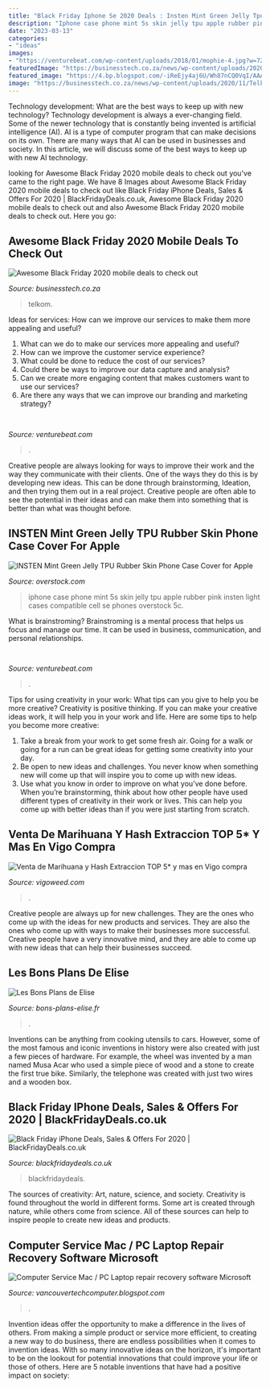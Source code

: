 ```yaml
---
title: "Black Friday Iphone Se 2020 Deals : Insten Mint Green Jelly Tpu Rubber Skin Phone Case Cover For Apple"
description: "Iphone case phone mint 5s skin jelly tpu apple rubber pink insten light cases compatible cell se phones overstock 5c"
date: "2023-03-13"
categories:
- "ideas"
images:
- "https://venturebeat.com/wp-content/uploads/2018/01/mophie-4.jpg?w=726"
featuredImage: "https://businesstech.co.za/news/wp-content/uploads/2020/11/Telkom-iPhone-11-64GB.png"
featured_image: "https://4.bp.blogspot.com/-iReEjy4aj6U/Wh87nCQ0VqI/AAAAAAAAAA8/ErvL7fnBK0AnmqhYFT1SV36zs83wQHd1ACLcBGAs/s1600/laptop_repair_vancouver.jpg"
image: "https://businesstech.co.za/news/wp-content/uploads/2020/11/Telkom-iPhone-11-64GB.png"
---
```



Technology development: What are the best ways to keep up with new technology?
Technology development is always a ever-changing field. Some of the newer technology that is constantly being invented is artificial intelligence (AI). AI is a type of computer program that can make decisions on its own. There are many ways that AI can be used in businesses and society. In this article, we will discuss some of the best ways to keep up with new AI technology.

	

		
looking for Awesome Black Friday 2020 mobile deals to check out you've came to the right page. We have 8 Images about Awesome Black Friday 2020 mobile deals to check out like Black Friday iPhone Deals, Sales &amp; Offers For 2020 | BlackFridayDeals.co.uk, Awesome Black Friday 2020 mobile deals to check out and also Awesome Black Friday 2020 mobile deals to check out. Here you go:
		
    
## Awesome Black Friday 2020 Mobile Deals To Check Out

<img loading=lazy src="https://businesstech.co.za/news/wp-content/uploads/2020/11/Telkom-iPhone-11-64GB.png" onerror="this.onerror=null;this.src='https://tse4.mm.bing.net/th?id=OIP.H6emaUx1FqT2AMR0N2cFLwHaE-&amp;pid=15.1';" alt="Awesome Black Friday 2020 mobile deals to check out">

_Source: businesstech.co.za_

>telkom. 

	

Ideas for services: How can we improve our services to make them more appealing and useful?
1. What can we do to make our services more appealing and useful? 
2. How can we improve the customer service experience? 
3. What could be done to reduce the cost of our services? 
4. Could there be ways to improve our data capture and analysis? 
5. Can we create more engaging content that makes customers want to use our services? 
6. Are there any ways that we can improve our branding and marketing strategy?

    
## 

<img loading=lazy src="https://venturebeat.com/wp-content/uploads/2018/01/mophie-4.jpg?w=726" onerror="this.onerror=null;this.src='https://tse1.mm.bing.net/th?id=OIP.IRqXMO8_R3fg-fOOMcu9wgHaGH&amp;pid=15.1';" alt="">

_Source: venturebeat.com_

>. 

	

Creative people are always looking for ways to improve their work and the way they communicate with their clients. One of the ways they do this is by developing new ideas. This can be done through brainstorming, Ideation, and then trying them out in a real project. Creative people are often able to see the potential in their ideas and can make them into something that is better than what was thought before.

    
## INSTEN Mint Green Jelly TPU Rubber Skin Phone Case Cover For Apple

<img loading=lazy src="https://ak1.ostkcdn.com/images/products/7467733/BasAcc-Mint-Green-Jelly-TPU-Rubber-Skin-Case-for-Apple-iPhone-5-76a31975-8221-4a4a-9911-10a9ff354d5c_600.jpg" onerror="this.onerror=null;this.src='https://tse2.mm.bing.net/th?id=OIP.cYaJbpFbxMGX82rrxs_kYAHaHa&amp;pid=15.1';" alt="INSTEN Mint Green Jelly TPU Rubber Skin Phone Case Cover for Apple">

_Source: overstock.com_

>iphone case phone mint 5s skin jelly tpu apple rubber pink insten light cases compatible cell se phones overstock 5c. 

	

What is brainstroming? Brainstroming is a mental process that helps us focus and manage our time. It can be used in business, communication, and personal relationships.

    
## 

<img loading=lazy src="https://venturebeat.com/wp-content/uploads/2018/02/img_0026.jpg?w=800" onerror="this.onerror=null;this.src='https://tse3.mm.bing.net/th?id=OIP.81qJG7HNlDrlwkbKYuJeTQHaEK&amp;pid=15.1';" alt="">

_Source: venturebeat.com_

>. 

	

Tips for using creativity in your work: What tips can you give to help you be more creative?
Creativity is positive thinking. If you can make your creative ideas work, it will help you in your work and life. Here are some tips to help you become more creative: 
1. Take a break from your work to get some fresh air. Going for a walk or going for a run can be great ideas for getting some creativity into your day. 
2. Be open to new ideas and challenges. You never know when something new will come up that will inspire you to come up with new ideas. 
3. Use what you know in order to improve on what you’ve done before. When you’re brainstorming, think about how other people have used different types of creativity in their work or lives. This can help you come up with better ideas than if you were just starting from scratch. 

    
## Venta De Marihuana Y Hash Extraccion TOP 5* Y Mas En Vigo Compra

<img loading=lazy src="https://vigoweed.com/wp-content/uploads/2020/09/IMG-20200728-WA0040.jpg" onerror="this.onerror=null;this.src='https://tse2.mm.bing.net/th?id=OIP.pECiQiyUp9lH-A2BKW5X7QHaJ4&amp;pid=15.1';" alt="Venta de Marihuana y Hash Extraccion TOP 5* y mas en Vigo compra">

_Source: vigoweed.com_

>. 

	

Creative people are always up for new challenges. They are the ones who come up with the ideas for new products and services. They are also the ones who come up with ways to make their businesses more successful. Creative people have a very innovative mind, and they are able to come up with new ideas that can help their businesses succeed.

    
## Les Bons Plans De Elise

<img loading=lazy src="https://www.bons-plans-elise.fr/wp-content/uploads/2020/12/12702893-1714818936390492.jpg" onerror="this.onerror=null;this.src='https://tse3.mm.bing.net/th?id=OIP.ImdZIk1gt70RPfEPJ4-X2QHaHa&amp;pid=15.1';" alt="Les Bons Plans de Elise">

_Source: bons-plans-elise.fr_

>. 

	

Inventions can be anything from cooking utensils to cars. However, some of the most famous and iconic inventions in history were also created with just a few pieces of hardware. For example, the wheel was invented by a man named Musa Acar who used a simple piece of wood and a stone to create the first true bike. Similarly, the telephone was created with just two wires and a wooden box.

    
## Black Friday IPhone Deals, Sales &amp; Offers For 2020 | BlackFridayDeals.co.uk

<img loading=lazy src="https://www.blackfridaydeals.co.uk/media/reviews/photos/original/9b/15/10/Screenshot202020-11-1320at20190641-2-1605294510.png" onerror="this.onerror=null;this.src='https://tse3.mm.bing.net/th?id=OIP.lmvDJAVWKQOVgTHRe5uyhgHaEm&amp;pid=15.1';" alt="Black Friday iPhone Deals, Sales &amp; Offers For 2020 | BlackFridayDeals.co.uk">

_Source: blackfridaydeals.co.uk_

>blackfridaydeals. 

	

The sources of creativity: Art, nature, science, and society.
Creativity is found throughout the world in different forms. Some art is created through nature, while others come from science. All of these sources can help to inspire people to create new ideas and products.

    
## Computer Service Mac / PC Laptop Repair Recovery Software Microsoft

<img loading=lazy src="https://4.bp.blogspot.com/-iReEjy4aj6U/Wh87nCQ0VqI/AAAAAAAAAA8/ErvL7fnBK0AnmqhYFT1SV36zs83wQHd1ACLcBGAs/s1600/laptop_repair_vancouver.jpg" onerror="this.onerror=null;this.src='https://tse2.mm.bing.net/th?id=OIP.XDPa1EecIGspniwVwCXwuQHaFv&amp;pid=15.1';" alt="Computer Service Mac / PC Laptop repair recovery software Microsoft">

_Source: vancouvertechcomputer.blogspot.com_

>. 

	

Invention ideas offer the opportunity to make a difference in the lives of others. From making a simple product or service more efficient, to creating a new way to do business, there are endless possibilities when it comes to invention ideas. With so many innovative ideas on the horizon, it's important to be on the lookout for potential innovations that could improve your life or those of others. Here are 5 notable inventions that have had a positive impact on society: 
